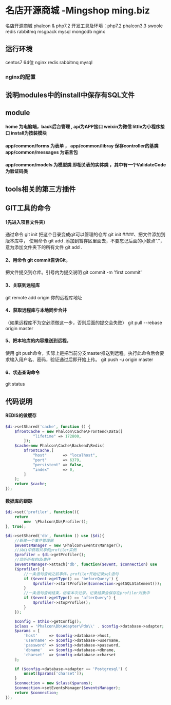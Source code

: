 # 名店开源商城 -Mingshop  ming.biz 
名店开源商城  phalcon &amp; php7.2
开发工具及环境：php7.2 phalcon3.3 swoole redis rabbitmq msgpack mysql  mongodb nginx

## 运行环境 
centos7 64位 nginx redis rabbitmq mysql 
### nginx的配置 
## 说明modules中的install中保存有SQL文件

## module
#### home 为电脑端，back后台管理 , api为APP接口 weixin为微信 little为小程序接口  install为按装模块
#### app/common/forms 为表单  ， app/common/libray 保存controller的基类 app/common/messages 为语言包 
#### app/common/models 为模型类 即相关表的实体类 ，其中有一个ValidateCode为验证码类

## tools相关的第三方插件 

## GIT工具的命令
#### 1先进入项目文件夹）
通过命令 git init 把这个目录变成git可以管理的仓库
git init 
####、把文件添加到版本库中，
使用命令 git add .添加到暂存区里面去，不要忘记后面的小数点“.”，意为添加文件夹下的所有文件
git add .
#### 2、用命令 git commit告诉Git，
把文件提交到仓库。引号内为提交说明
git commit -m 'first commit'
#### 3、关联到远程库
git remote add origin 你的远程库地址
#### 4、获取远程库与本地同步合并
（如果远程库不为空必须做这一步，否则后面的提交会失败）
git pull --rebase origin master
#### 5、把本地库的内容推送到远程，
使用 git push命令，实际上是把当前分支master推送到远程。执行此命令后会要求输入用户名、密码，验证通过后即开始上传。
git push -u origin master
#### 6、状态查询命令
git status

## 代码说明
#### REDIS的做缓存


```php
$di->setShared('cache', function () {
    $frontCache = new Phalcon\Cache\Frontend\Data([
            "lifetime" => 172800,
        ]);
    $cache=new Phalcon\Cache\Backend\Redis(
        $frontCache,[
            "host"       => "localhost",
            "port"       => 6379,
            "persistent" => false,
            "index"      => 0,
        ]
    );
    return $cache;
});
```
#### 数据库的跟踪
```php
$di->set('profiler', function(){
    return
        new  \Phalcon\Db\Profiler();
}, true);

$di->setShared('db', function () use ($di){
    //新建一个事件管理器
    $eventsManager = new \Phalcon\Events\Manager();
    //从di中获取共享的profiler实例
    $profiler = $di->getProfiler();
    //监听所有的db事件
    $eventsManager->attach('db', function($event, $connection) use
    ($profiler) {
        //一条语句查询之前事件，profiler开始记录sql语句
        if ($event->getType() == 'beforeQuery') {
            $profiler->startProfile($connection->getSQLStatement());
        }
        //一条语句查询结束，结束本次记录，记录结果会保存在profiler对象中
        if ($event->getType() == 'afterQuery') {
            $profiler->stopProfile();
        }
    });

    $config = $this->getConfig();
    $class = 'Phalcon\Db\Adapter\Pdo\\' . $config->database->adapter;
    $params = [
        'host'     => $config->database->host,
        'username' => $config->database->username,
        'password' => $config->database->password,
        'dbname'   => $config->database->dbname,
        'charset'  => $config->database->charset
    ];

    if ($config->database->adapter == 'Postgresql') {
        unset($params['charset']);
    }
    $connection = new $class($params);
    $connection->setEventsManager($eventsManager);
    return $connection;
});

```





